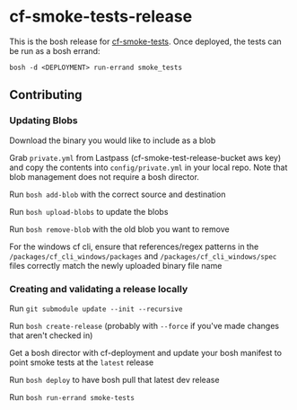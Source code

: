 # cf-smoke-tests-release

This is the bosh release for [cf-smoke-tests](https://github.com/cloudfoundry/cf-smoke-tests). Once deployed, the tests can be run as a bosh errand:

```console
bosh -d <DEPLOYMENT> run-errand smoke_tests
```

## Contributing

### Updating Blobs
Download the binary you would like to include as a blob

Grab `private.yml` from Lastpass (cf-smoke-test-release-bucket aws key) and copy the contents into `config/private.yml` in your local repo. Note that blob management does not require a bosh director.

Run `bosh add-blob` with the correct source and destination

Run `bosh upload-blobs` to update the blobs

Run `bosh remove-blob` with the old blob you want to remove

For the windows cf cli, ensure that references/regex patterns in the `/packages/cf_cli_windows/packages` and `/packages/cf_cli_windows/spec` files correctly match the newly uploaded binary file name

### Creating and validating a release locally

Run `git submodule update --init --recursive`

Run `bosh create-release` (probably with `--force`
if you've made changes that aren't checked in)

Get a bosh director with cf-deployment and update your bosh manifest to point smoke tests at the `latest` release

Run `bosh deploy` to have bosh pull that latest dev release

Run `bosh run-errand smoke-tests`